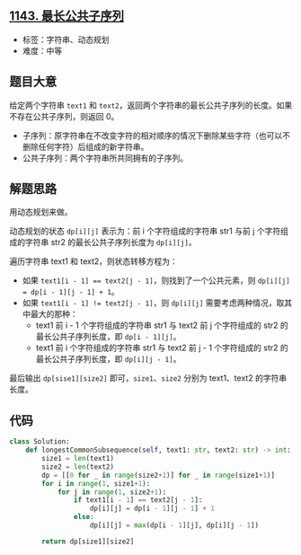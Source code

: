 ## [1143. 最长公共子序列](https://leetcode-cn.com/problems/longest-common-subsequence/)

- 标签：字符串、动态规划
- 难度：中等

## 题目大意

给定两个字符串 `text1` 和 `text2`，返回两个字符串的最长公共子序列的长度。如果不存在公共子序列，则返回 0。

- 子序列：原字符串在不改变字符的相对顺序的情况下删除某些字符（也可以不删除任何字符）后组成的新字符串。
- 公共子序列：两个字符串所共同拥有的子序列。

## 解题思路

用动态规划来做。

动态规划的状态 `dp[i][j]` 表示为：前 i 个字符组成的字符串 str1 与前 j 个字符组成的字符串 str2 的最长公共子序列长度为 `dp[i][j]`。

遍历字符串 text1 和 text2，则状态转移方程为：

- 如果 `text1[i - 1] == text2[j - 1]`，则找到了一个公共元素，则 `dp[i][j] = dp[i - 1][j - 1] + 1`。
- 如果 `text1[i - 1] != text2[j - 1]`，则 `dp[i][j]` 需要考虑两种情况，取其中最大的那种：
  - text1 前 i - 1 个字符组成的字符串 str1 与 text2 前 j 个字符组成的 str2 的最长公共子序列长度，即 `dp[i - 1][j]`。
  - text1 前 i 个字符组成的字符串 str1 与 text2 前 j - 1 个字符组成的 str2 的最长公共子序列长度，即 `dp[i][j - 1]`。

最后输出 `dp[sise1][size2]` 即可，`size1`、`size2` 分别为 text1、text2 的字符串长度。

## 代码

```Python
class Solution:
    def longestCommonSubsequence(self, text1: str, text2: str) -> int:
        size1 = len(text1)
        size2 = len(text2)
        dp = [[0 for _ in range(size2+1)] for _ in range(size1+1)]
        for i in range(1, size1+1):
            for j in range(1, size2+1):
                if text1[i - 1] == text2[j - 1]:
                    dp[i][j] = dp[i - 1][j - 1] + 1
                else:
                    dp[i][j] = max(dp[i - 1][j], dp[i][j - 1])

        return dp[size1][size2]
```

